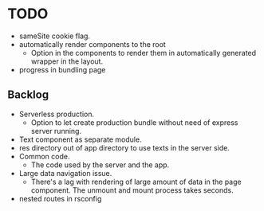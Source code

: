 # TODO
- sameSite cookie flag.
- automatically render components to the root
	- Option in the components to render them in automatically generated wrapper in the layout.
- progress in bundling page

## Backlog
- Serverless production.
	- Option to let create production bundle without need of express server running.
- Text component as separate module.
- res directory out of app directory to use texts in the server side.
- Common code.
	- The code used by the server and the app.
- Large data navigation issue.
	- There's a lag with rendering of large amount of data in the page component. The unmount and mount process takes seconds.
- nested routes in rsconfig